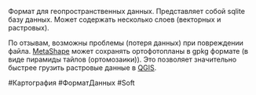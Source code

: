 Формат для геопространственных данных.
Представляет собой sqlite базу данных. Может содержать несколько слоев (векторных и растровых).

По отзывам, возможны проблемы (потеря данных) при повреждении файла.
[MetaShape](../../1.soft/MetaShape.md) может сохранять ортофотопланы в gpkg формате (в виде пирамиды тайлов (ортомозаики)). Это позволяет значительно быстрее грузить растровые данные в [QGIS](../../1.soft/QGIS/QGIS.md).

#Картография #ФорматДанных #Soft 